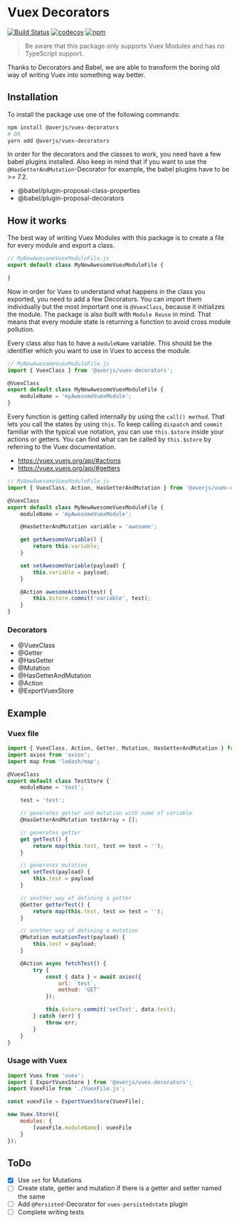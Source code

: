 # Vuex Decorators

[![Build Status](https://travis-ci.com/exreplay/vuex-decorators.svg?branch=master)](https://travis-ci.com/exreplay/vuex-decorators)
[![codecov](https://codecov.io/gh/exreplay/vuex-decorators/branch/master/graph/badge.svg)](https://codecov.io/gh/exreplay/vuex-decorators)
[![npm](https://img.shields.io/npm/v/@averjs/vuex-decorators.svg)](https://www.npmjs.com/package/@averjs/vuex-decorators)

> Be aware that this package only supports Vuex Modules and has no TypeScript support.

Thanks to Decorators and Babel, we are able to transform the boring old way of writing Vuex into something way better.

## Installation

To install the package use one of the following commands:

```bash
npm install @averjs/vuex-decorators
# OR
yarn add @averjs/vuex-decorators
```

In order for the decorators and the classes to work, you need have a few babel plugins installed. Also keep in mind that if you want to use the `@HasGetterAndMutation`-Decorator for example, the babel plugins have to be >= 7.2.

- @babel/plugin-proposal-class-properties
- @babel/plugin-proposal-decorators

## How it works

The best way of writing Vuex Modules with this package is to create a file for every module and export a class.

```js
// MyNewAwesomeVuexModuleFile.js
export default class MyNewAwesomeVuexModuleFile {

}
```

Now in order for Vuex to understand what happens in the class you exported, you need to add a few Decorators. You can import them individually but the most important one is `@VuexClass`, because it initializes the module. The package is also built with `Module Reuse` in mind. That means that every module state is returning a function to avoid cross module pollution.

Every class also has to have a `moduleName` variable. This should be the identifier which you want to use in Vuex to access the module.

```js
// MyNewAwesomeVuexModuleFile.js
import { VuexClass } from '@averjs/vuex-decorators';

@VuexClass
export default class MyNewAwesomeVuexModuleFile {
    moduleName = 'myAwesomeVuexModule';
}
```

Every function is getting called internally by using the `call() method`. That lets you call the states by using `this`. To keep calling `dispatch` and `commit` familiar with the typical vue notation, you can use `this.$store` inside your actions or getters. You can find what can be called by `this.$store` by referring to the Vuex documentation.

- https://vuex.vuejs.org/api/#actions
- https://vuex.vuejs.org/api/#getters

```js
// MyNewAwesomeVuexModuleFile.js
import { VuexClass, Action, HasGetterAndMutation } from '@averjs/vuex-decorators';

@VuexClass
export default class MyNewAwesomeVuexModuleFile {
    moduleName = 'myAwesomeVuexModule';

    @HasGetterAndMutation variable = 'awesome';

    get getAwesomeVariable() {
        return this.variable;
    }

    set setAwesomeVariable(payload) {
        this.variable = payload;
    }

    @Action awesomeAction(test) {
        this.$store.commit('variable', test);
    }
}
```

### Decorators

- @VuexClass 
- @Getter
- @HasGetter
- @Mutation
- @HasGetterAndMutation
- @Action
- @ExportVuexStore

## Example

### Vuex file
```js
import { VuexClass, Action, Getter, Mutation, HasGetterAndMutation } from '@averjs/vuex-decorators';
import axios from 'axios';
import map from 'lodash/map';

@VuexClass
export default class TestStore {
    moduleName = 'test';

    test = 'test';

    // generates getter and mutation with name of variable
    @HasGetterAndMutation testArray = [];

    // generates getter
    get getTest() {
        return map(this.test, test => test = '');
    }

    // generates mutation
    set setTest(payload) {
        this.test = payload
    }

    // another way of defining a getter
    @Getter getterTest() {
        return map(this.test, test => test = '');
    }

    // another way of defining a mutation
    @Mutation mutationTest(payload) {
        this.test = payload;
    }

    @Action async fetchTest() {
        try {
            const { data } = await axios({
                url: `test`,
                method: 'GET'
            });

            this.$store.commit('setTest', data.test);
        } catch (err) {
            throw err;
        }
    }
}

```

### Usage with Vuex
```js
import Vuex from 'vuex';
import { ExportVuexStore } from '@averjs/vuex-decorators';
import VuexFile from './VuexFile.js';

const vuexFile = ExportVuexStore(VuexFile);

new Vuex.Store({
    modules: {
        [vuexFile.moduleName]: vuexFile
    }
});
```

## ToDo

- [x] Use `set` for Mutations
- [ ] Create state, getter and mutation if there is a getter and setter named the same
- [ ] Add `@Persisted`-Decorator for `vuex-persistedstate` plugin
- [ ] Complete writing tests